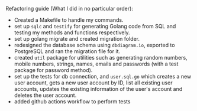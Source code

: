 Refactoring guide (What I did in no particular order):
- Created a Makefile to handle my commands.
- set up `sqlc` and `testify` for generating Golang code from SQL and testing my methods and functions respectively.
- set up golang migrate and created migration folder.
- redesigned the database schema using `dbdiagram.io`, exported to PostgreSQL and ran the migration file for it.
- created `util` package for utilities such as generating random numbers, mobile numbers, strings, names, emails and passwords (with a test package for password method).
- set up the tests for db connection, and `user.sql.go` which creates a new user account, gets a new user account by ID, list all existing user accounts, updates the existing information of the user's account and deletes the user account.
- added github actions workflow to perform tests